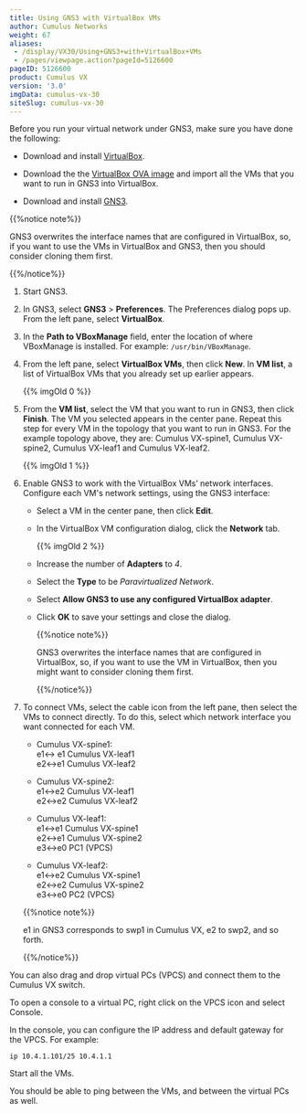 ```yaml
---
title: Using GNS3 with VirtualBox VMs
author: Cumulus Networks
weight: 67
aliases:
 - /display/VX30/Using+GNS3+with+VirtualBox+VMs
 - /pages/viewpage.action?pageId=5126600
pageID: 5126600
product: Cumulus VX
version: '3.0'
imgData: cumulus-vx-30
siteSlug: cumulus-vx-30
---
```

Before you run your virtual network under GNS3, make sure you have done
the following:

  - Download and install [VirtualBox](https://www.virtualbox.org).

  - Download the the [VirtualBox OVA
    image](https://cumulusnetworks.com/cumulus-vx/download/) and import
    all the VMs that you want to run in GNS3 into VirtualBox.

  - Download and install
    [GNS3](https://community.gns3.com/login.jspa?referer=/community/software/download).

{{%notice note%}}

GNS3 overwrites the interface names that are configured in VirtualBox,
so, if you want to use the VMs in VirtualBox and GNS3, then you should
consider cloning them first.

{{%/notice%}}

1.  Start GNS3.

2.  In GNS3, select **GNS3** \> **Preferences**. The Preferences dialog
    pops up. From the left pane, select **VirtualBox**.

3.  In the **Path to VBoxManage** field, enter the location of where
    VBoxManage is installed. For example: `/usr/bin/VBoxManage`.

4.  From the left pane, select **VirtualBox VMs**, then click **New**.
    In **VM list**, a list of VirtualBox VMs that you already set up
    earlier appears.
    
    {{% imgOld 0 %}}

5.  From the **VM list**, select the VM that you want to run in GNS3,
    then click **Finish**. The VM you selected appears in the center
    pane. Repeat this step for every VM in the topology that you want to
    run in GNS3. For the example topology above, they are: Cumulus
    VX-spine1, Cumulus VX-spine2, Cumulus VX-leaf1 and Cumulus VX-leaf2.
    
    {{% imgOld 1 %}}

6.  Enable GNS3 to work with the VirtualBox VMs’ network interfaces.
    Configure each VM's network settings, using the GNS3 interface:
    
      - Select a VM in the center pane, then click **Edit**.
    
      - In the VirtualBox VM configuration dialog, click the **Network**
        tab.
        
        {{% imgOld 2 %}}
    
      - Increase the number of **Adapters** to *4*.
    
      - Select the **Type** to be *Paravirtualized Network*.
    
      - Select **Allow GNS3 to use any configured VirtualBox adapter**.
    
      - Click **OK** to save your settings and close the dialog.
        
        {{%notice note%}}
        
        GNS3 overwrites the interface names that are configured in
        VirtualBox, so, if you want to use the VM in VirtualBox, then
        you might want to consider cloning them first.
        
        {{%/notice%}}

7.  To connect VMs, select the cable icon from the left pane, then
    select the VMs to connect directly. To do this, select which network
    interface you want connected for each VM.
    
      - Cumulus VX-spine1:  
        e1\<-\> e1 Cumulus VX-leaf1  
        e2\<-\>e1 Cumulus VX-leaf2
    
      - Cumulus VX-spine2:  
        e1\<-\>e2 Cumulus VX-leaf1  
        e2\<-\>e2 Cumulus VX-leaf2
    
      - Cumulus VX-leaf1:  
        e1\<-\>e1 Cumulus VX-spine1  
        e2\<-\>e1 Cumulus VX-spine2  
        e3\<-\>e0 PC1 (VPCS)
    
      - Cumulus VX-leaf2:  
        e1\<-\>e2 Cumulus VX-spine1  
        e2\<-\>e2 Cumulus VX-spine2  
        e3\<-\>e0 PC2 (VPCS)
    
    {{%notice note%}}
    
    e1 in GNS3 corresponds to swp1 in Cumulus VX, e2 to swp2, and so
    forth.
    
    {{%/notice%}}

You can also drag and drop virtual PCs (VPCS) and connect them to the
Cumulus VX switch.

To open a console to a virtual PC, right click on the VPCS icon and
select Console.

In the console, you can configure the IP address and default gateway for
the VPCS. For example:

    ip 10.4.1.101/25 10.4.1.1

Start all the VMs.

You should be able to ping between the VMs, and between the virtual PCs
as well.

<article id="html-search-results" class="ht-content" style="display: none;">

</article>

<footer id="ht-footer">

</footer>
